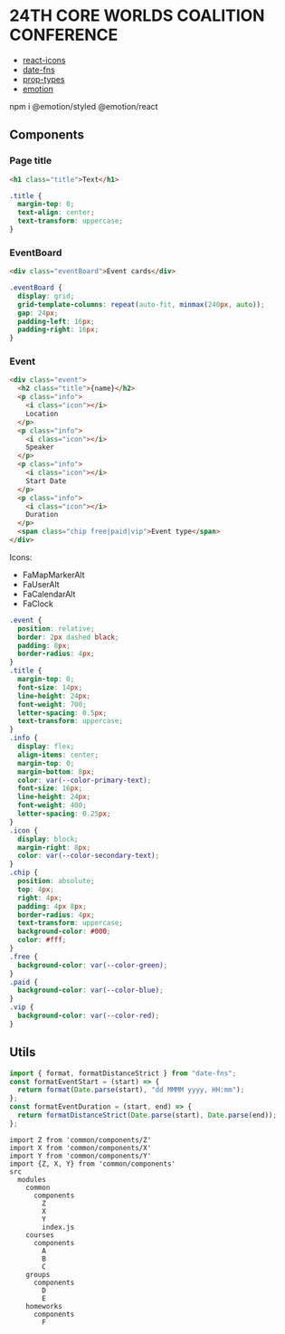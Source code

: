 # 24TH CORE WORLDS COALITION CONFERENCE

- [react-icons](https://react-icons.github.io/react-icons/)
- [date-fns](https://date-fns.org/)
- [prop-types](https://www.npmjs.com/package/prop-types)
- [emotion](https://emotion.sh/docs/introduction)

npm i @emotion/styled @emotion/react

## Components

### Page title

```html
<h1 class="title">Text</h1>
```

```css
.title {
  margin-top: 0;
  text-align: center;
  text-transform: uppercase;
}
```

### EventBoard

```html
<div class="eventBoard">Event cards</div>
```

```css
.eventBoard {
  display: grid;
  grid-template-columns: repeat(auto-fit, minmax(240px, auto));
  gap: 24px;
  padding-left: 16px;
  padding-right: 16px;
}
```

### Event

```html
<div class="event">
  <h2 class="title">{name}</h2>
  <p class="info">
    <i class="icon"></i>
    Location
  </p>
  <p class="info">
    <i class="icon"></i>
    Speaker
  </p>
  <p class="info">
    <i class="icon"></i>
    Start Date
  </p>
  <p class="info">
    <i class="icon"></i>
    Duration
  </p>
  <span class="chip free|paid|vip">Event type</span>
</div>
```

Icons:

- FaMapMarkerAlt
- FaUserAlt
- FaCalendarAlt
- FaClock

```css
.event {
  position: relative;
  border: 2px dashed black;
  padding: 8px;
  border-radius: 4px;
}
.title {
  margin-top: 0;
  font-size: 14px;
  line-height: 24px;
  font-weight: 700;
  letter-spacing: 0.5px;
  text-transform: uppercase;
}
.info {
  display: flex;
  align-items: center;
  margin-top: 0;
  margin-bottom: 8px;
  color: var(--color-primary-text);
  font-size: 16px;
  line-height: 24px;
  font-weight: 400;
  letter-spacing: 0.25px;
}
.icon {
  display: block;
  margin-right: 8px;
  color: var(--color-secondary-text);
}
.chip {
  position: absolute;
  top: 4px;
  right: 4px;
  padding: 4px 8px;
  border-radius: 4px;
  text-transform: uppercase;
  background-color: #000;
  color: #fff;
}
.free {
  background-color: var(--color-green);
}
.paid {
  background-color: var(--color-blue);
}
.vip {
  background-color: var(--color-red);
}
```

## Utils

```js
import { format, formatDistanceStrict } from "date-fns";
const formatEventStart = (start) => {
  return format(Date.parse(start), "dd MMMM yyyy, HH:mm");
};
const formatEventDuration = (start, end) => {
  return formatDistanceStrict(Date.parse(start), Date.parse(end));
};
```

```
import Z from 'common/components/Z'
import X from 'common/components/X'
import Y from 'common/components/Y'
import {Z, X, Y} from 'common/components'
src
  modules
    common
      components
        Z
        X
        Y
        index.js
    courses
      components
        A
        B
        C
    groups
      components
        D
        E
    homeworks
      components
        F
```
